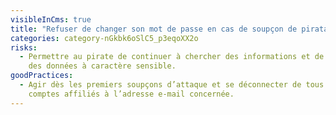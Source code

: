 ```yaml
---
visibleInCms: true
title: "Refuser de changer son mot de passe en cas de soupçon de piratage. "
categories: category-nGkbk6oSlC5_p3eqoXX2o
risks:
  - Permettre au pirate de continuer à chercher des informations et de collecter
    des données à caractère sensible.
goodPractices:
  - Agir dès les premiers soupçons d’attaque et se déconnecter de tous les
    comptes affiliés à l’adresse e-mail concernée.
---
```

